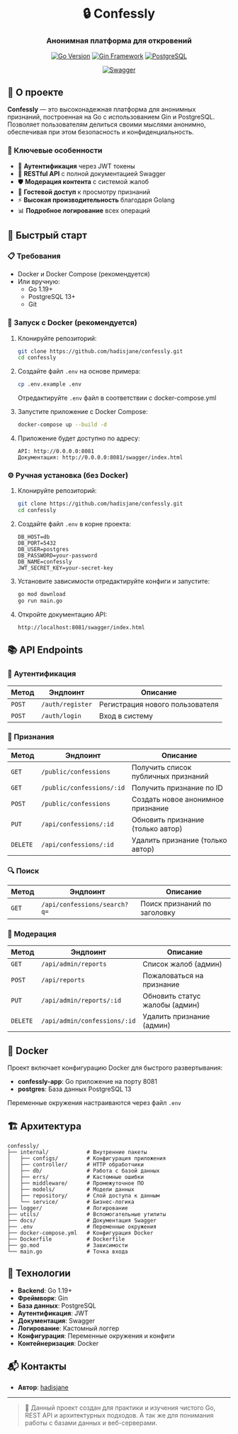 <div align="center">
  <h1>🔒 Confessly</h1>
  <h3>Анонимная платформа для откровений</h3>
  
  [![Go Version](https://img.shields.io/badge/Go-1.19+-00ADD8?style=flat&logo=go)](https://golang.org/)
  [![Gin Framework](https://img.shields.io/badge/Gin-1.8.1-00ADD8?style=flat&logo=go)](https://github.com/gin-gonic/gin)
  [![PostgreSQL](https://img.shields.io/badge/PostgreSQL-13+-4169E1?style=flat&logo=postgresql&logoColor=white)](https://www.postgresql.org/)
  
  [![Swagger](https://img.shields.io/badge/Swagger-85EA2D?style=flat&logo=swagger&logoColor=white)](/swagger/index.html)
</div>

## 📝 О проекте

**Confessly** — это высоконадежная платформа для анонимных признаний, построенная на Go с использованием Gin и PostgreSQL. Позволяет пользователям делиться своими мыслями анонимно, обеспечивая при этом безопасность и конфиденциальность.

### 🌟 Ключевые особенности

- 🔐 **Аутентификация** через JWT токены
- 📱 **RESTful API** с полной документацией Swagger
- 🛡️ **Модерация контента** с системой жалоб
- 👥 **Гостевой доступ** к просмотру признаний
- ⚡ **Высокая производительность** благодаря Golang
- 📊 **Подробное логирование** всех операций

## 🚀 Быстрый старт

### 📋 Требования

- Docker и Docker Compose (рекомендуется)
- Или вручную:
  - Go 1.19+
  - PostgreSQL 13+
  - Git

### 🐳 Запуск с Docker (рекомендуется)

1. Клонируйте репозиторий:
   ```bash
   git clone https://github.com/hadisjane/confessly.git
   cd confessly
   ```

2. Создайте файл `.env` на основе примера:
   ```bash
   cp .env.example .env
   ```
   Отредактируйте `.env` файл в соответствии с docker-compose.yml

3. Запустите приложение с Docker Compose:
   ```bash
   docker-compose up --build -d
   ```

4. Приложение будет доступно по адресу:
   ```
   API: http://0.0.0.0:8081
   Документация: http://0.0.0.0:8081/swagger/index.html
   ```

### ⚙️ Ручная установка (без Docker)

1. Клонируйте репозиторий:
   ```bash
   git clone https://github.com/hadisjane/confessly.git
   cd confessly
   ```

2. Создайте файл `.env` в корне проекта:
   ```env
   DB_HOST=db
   DB_PORT=5432
   DB_USER=postgres
   DB_PASSWORD=your-password
   DB_NAME=confessly
   JWT_SECRET_KEY=your-secret-key
   ```

3. Установите зависимости отредактируйте конфиги и запустите:
   ```bash
   go mod download
   go run main.go
   ```

4. Откройте документацию API:
   ```
   http://localhost:8081/swagger/index.html
   ```


## 📚 API Endpoints

### 🔐 Аутентификация

| Метод | Эндпоинт | Описание |
|-------|----------|-----------|
| `POST` | `/auth/register` | Регистрация нового пользователя |
| `POST` | `/auth/login` | Вход в систему |

### 📝 Признания

| Метод | Эндпоинт | Описание |
|-------|----------|-----------|
| `GET` | `/public/confessions` | Получить список публичных признаний |
| `GET` | `/public/confessions/:id` | Получить признание по ID |
| `POST` | `/public/confessions` | Создать новое анонимное признание |
| `PUT` | `/api/confessions/:id` | Обновить признание (только автор) |
| `DELETE` | `/api/confessions/:id` | Удалить признание (только автор) |

### 🔍 Поиск

| Метод | Эндпоинт | Описание |
|-------|----------|-----------|
| `GET` | `/api/confessions/search?q=` | Поиск признаний по заголовку |

### 🚨 Модерация

| Метод | Эндпоинт | Описание |
|-------|----------|-----------|
| `GET` | `/api/admin/reports` | Список жалоб (админ) |
| `POST` | `/api/reports` | Пожаловаться на признание |
| `PUT` | `/api/admin/reports/:id` | Обновить статус жалобы (админ) |
| `DELETE` | `/api/admin/confessions/:id` | Удалить признание (админ) |

## 🐳 Docker

Проект включает конфигурацию Docker для быстрого развертывания:

- **confessly-app**: Go приложение на порту 8081
- **postgres**: База данных PostgreSQL 13

Переменные окружения настраиваются через файл `.env`

## 🏗️ Архитектура

```
confessly/
├── internal/            # Внутренние пакеты
│   ├── configs/         # Конфигурация приложения
│   ├── controller/      # HTTP обработчики
│   ├── db/              # Работа с базой данных
│   ├── errs/            # Кастомные ошибки
│   ├── middleware/      # Промежуточное ПО
│   ├── models/          # Модели данных
│   ├── repository/      # Слой доступа к данным
│   └── service/         # Бизнес-логика
├── logger/              # Логирование
├── utils/               # Вспомогательные утилиты
├── docs/                # Документация Swagger
├── .env                 # Переменные окружения
├── docker-compose.yml   # Конфигурация Docker
├── Dockerfile           # Dockerfile
├── go.mod               # Зависимости
└── main.go              # Точка входа
```

## 🔧 Технологии

- **Backend**: Go 1.19+
- **Фреймворк**: Gin
- **База данных**: PostgreSQL
- **Аутентификация**: JWT
- **Документация**: Swagger
- **Логирование**: Кастомный логгер
- **Конфигурация**: Переменные окружения и конфиги
- **Контейнеризация**: Docker

## 📬 Контакты

- **Автор**: [hadisjane](https://github.com/hadisjane)

---

> 🧠 Данный проект создан для практики и изучения чистого Go, REST API и архитектурных подходов. А так же для понимания работы с базами данных и веб-серверами.